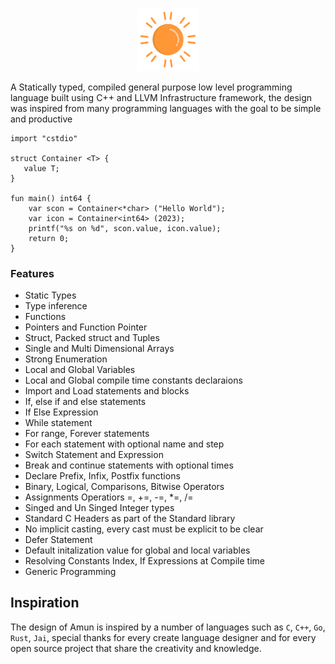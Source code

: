 <p align="center">
<img src="assets/logo.svg" width="20%" height="20%"/>
</p>

A Statically typed, compiled general purpose low level programming language built using C++ and LLVM Infrastructure framework, the design was inspired from many programming languages with the goal to be simple and productive

```
import "cstdio"

struct Container <T> {
   value T;
}

fun main() int64 {
    var scon = Container<*char> ("Hello World");
    var icon = Container<int64> (2023);
    printf("%s on %d", scon.value, icon.value);
    return 0;
}
```

### Features
- Static Types
- Type inference
- Functions
- Pointers and Function Pointer
- Struct, Packed struct and Tuples
- Single and Multi Dimensional Arrays
- Strong Enumeration
- Local and Global Variables
- Local and Global compile time constants declaraions
- Import and Load statements and blocks
- If, else if and else statements
- If Else Expression
- While statement
- For range, Forever statements
- For each statement with optional name and step
- Switch Statement and Expression
- Break and continue statements with optional times
- Declare Prefix, Infix, Postfix functions
- Binary, Logical, Comparisons, Bitwise Operators
- Assignments Operatiors =, +=, -=, *=, /=
- Singed and Un Singed Integer types
- Standard C Headers as part of the Standard library
- No implicit casting, every cast must be explicit to be clear
- Defer Statement
- Default initalization value for global and local variables
- Resolving Constants Index, If Expressions at Compile time
- Generic Programming

## Inspiration
The design of Amun is inspired by a number of languages such as `C`, `C++`, `Go`, `Rust`, `Jai`,
special thanks for every create language designer and for every open source project that share
the creativity and knowledge.
